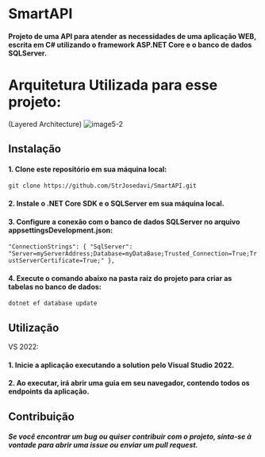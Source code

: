 # SmartAPI
#### Projeto de uma API para atender as necessidades de uma aplicação WEB, escrita em C# utilizando o framework ASP.NET Core e o banco de dados SQLServer.

# Arquitetura Utilizada para esse projeto:
(Layered Architecture)
![image5-2](https://github.com/StrJosedavi/SmartAPI/assets/97465437/0cd1185d-fa74-4afc-8a5e-e13fc3c52e0c)


## Instalação
#### 1. Clone este repositório em sua máquina local:

``
git clone https://github.com/StrJosedavi/SmartAPI.git
``

#### 2. Instale o .NET Core SDK e o SQLServer em sua máquina local.

#### 3. Configure a conexão com o banco de dados SQLServer no arquivo appsettingsDevelopment.json:

``
"ConnectionStrings": {
    "SqlServer": "Server=myServerAddress;Database=myDataBase;Trusted_Connection=True;TrustServerCertificate=True;"
 },
 ``
 
#### 4. Execute o comando abaixo na pasta raiz do projeto para criar as tabelas no banco de dados:

``dotnet ef database update``

## Utilização

VS 2022:
#### 1. Inicie a aplicação executando a solution pelo Visual Studio 2022.

#### 2. Ao executar, irá abrir uma guia em seu navegador, contendo todos os endpoints da aplicação.

## Contribuição
##### Se você encontrar um bug ou quiser contribuir com o projeto, sinta-se à vontade para abrir uma issue ou enviar um pull request.
